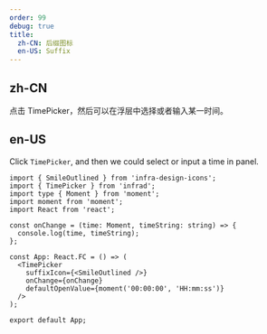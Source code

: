 ```yaml
---
order: 99
debug: true
title:
  zh-CN: 后缀图标
  en-US: Suffix
---
```


## zh-CN

点击 TimePicker，然后可以在浮层中选择或者输入某一时间。

## en-US

Click `TimePicker`, and then we could select or input a time in panel.

```tsx
import { SmileOutlined } from 'infra-design-icons';
import { TimePicker } from 'infrad';
import type { Moment } from 'moment';
import moment from 'moment';
import React from 'react';

const onChange = (time: Moment, timeString: string) => {
  console.log(time, timeString);
};

const App: React.FC = () => (
  <TimePicker
    suffixIcon={<SmileOutlined />}
    onChange={onChange}
    defaultOpenValue={moment('00:00:00', 'HH:mm:ss')}
  />
);

export default App;
```
